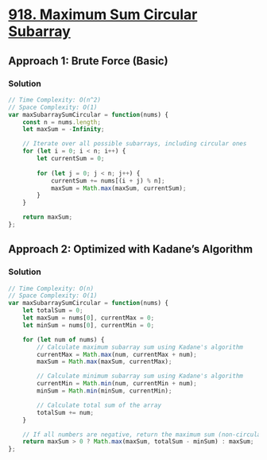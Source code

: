 # [918. Maximum Sum Circular Subarray](https://leetcode.com/problems/maximum-sum-circular-subarray/)

## Approach 1: Brute Force (Basic)

### Solution
```javascript
// Time Complexity: O(n^2)
// Space Complexity: O(1)
var maxSubarraySumCircular = function(nums) {
    const n = nums.length;
    let maxSum = -Infinity;

    // Iterate over all possible subarrays, including circular ones
    for (let i = 0; i < n; i++) {
        let currentSum = 0;
        
        for (let j = 0; j < n; j++) {
            currentSum += nums[(i + j) % n];
            maxSum = Math.max(maxSum, currentSum);
        }
    }

    return maxSum;
};
```

## Approach 2: Optimized with Kadane’s Algorithm

### Solution
```javascript
// Time Complexity: O(n)
// Space Complexity: O(1)
var maxSubarraySumCircular = function(nums) {
    let totalSum = 0;
    let maxSum = nums[0], currentMax = 0;
    let minSum = nums[0], currentMin = 0;

    for (let num of nums) {
        // Calculate maximum subarray sum using Kadane's algorithm
        currentMax = Math.max(num, currentMax + num);
        maxSum = Math.max(maxSum, currentMax);

        // Calculate minimum subarray sum using Kadane's algorithm
        currentMin = Math.min(num, currentMin + num);
        minSum = Math.min(minSum, currentMin);

        // Calculate total sum of the array
        totalSum += num;
    }

    // If all numbers are negative, return the maximum sum (non-circular)
    return maxSum > 0 ? Math.max(maxSum, totalSum - minSum) : maxSum;
};
```

